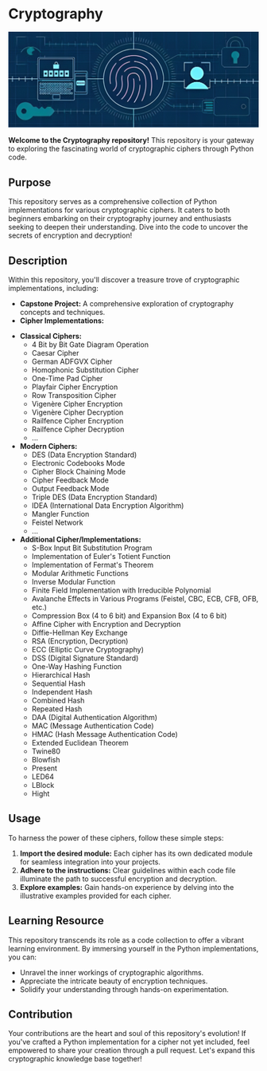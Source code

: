 # Cryptography

![Cryptography: Unlocking the Secrets](crypt.png)

**Welcome to the Cryptography repository!** This repository is your gateway to exploring the fascinating world of cryptographic ciphers through Python code.

## Purpose

This repository serves as a comprehensive collection of Python implementations for various cryptographic ciphers. It caters to both beginners embarking on their cryptography journey and enthusiasts seeking to deepen their understanding. Dive into the code to uncover the secrets of encryption and decryption!

## Description

Within this repository, you'll discover a treasure trove of cryptographic implementations, including:

- **Capstone Project:** A comprehensive exploration of cryptography concepts and techniques.
- **Cipher Implementations:**
  
* **Classical Ciphers:**
   * 4 Bit by Bit Gate Diagram Operation
   * Caesar Cipher
   * German ADFGVX Cipher
   * Homophonic Substitution Cipher
   * One-Time Pad Cipher
   * Playfair Cipher Encryption
   * Row Transposition Cipher
   * Vigenère Cipher Encryption
   * Vigenère Cipher Decryption
   * Railfence Cipher Encryption
   * Railfence Cipher Decryption
   * ...
* **Modern Ciphers:**
   * DES (Data Encryption Standard)
   * Electronic Codebooks Mode
   * Cipher Block Chaining Mode
   * Cipher Feedback Mode
   * Output Feedback Mode
   * Triple DES (Data Encryption Standard)
   * IDEA (International Data Encryption Algorithm)
   * Mangler Function
   * Feistel Network
   * ...
* **Additional Cipher/Implementations:**
   * S-Box Input Bit Substitution Program
   * Implementation of Euler's Totient Function
   * Implementation of Fermat's Theorem
   * Modular Arithmetic Functions
   * Inverse Modular Function
   * Finite Field Implementation with Irreducible Polynomial
   * Avalanche Effects in Various Programs (Feistel, CBC, ECB, CFB, OFB, etc.)
   * Compression Box (4 to 6 bit) and Expansion Box (4 to 6 bit)
   * Affine Cipher with Encryption and Decryption
   * Diffie-Hellman Key Exchange
   * RSA (Encryption, Decryption)
   * ECC (Elliptic Curve Cryptography)
   * DSS (Digital Signature Standard)
   * One-Way Hashing Function
   * Hierarchical Hash
   * Sequential Hash
   * Independent Hash
   * Combined Hash
   * Repeated Hash
   * DAA (Digital Authentication Algorithm)
   * MAC (Message Authentication Code)
   * HMAC (Hash Message Authentication Code)
   * Extended Euclidean Theorem
   * Twine80
   * Blowfish
   * Present
   * LED64
   * LBlock
   * Hight

## Usage

To harness the power of these ciphers, follow these simple steps:

1. **Import the desired module:** Each cipher has its own dedicated module for seamless integration into your projects.
2. **Adhere to the instructions:** Clear guidelines within each code file illuminate the path to successful encryption and decryption.
3. **Explore examples:** Gain hands-on experience by delving into the illustrative examples provided for each cipher.

## Learning Resource

This repository transcends its role as a code collection to offer a vibrant learning environment. By immersing yourself in the Python implementations, you can:

- Unravel the inner workings of cryptographic algorithms.
- Appreciate the intricate beauty of encryption techniques.
- Solidify your understanding through hands-on experimentation.

## Contribution

Your contributions are the heart and soul of this repository's evolution! If you've crafted a Python implementation for a cipher not yet included, feel empowered to share your creation through a pull request. Let's expand this cryptographic knowledge base together!

